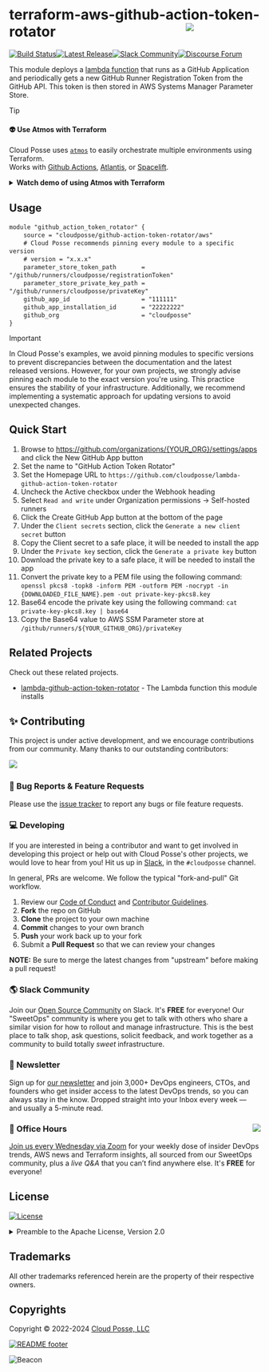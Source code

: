 

<!-- markdownlint-disable -->
# terraform-aws-github-action-token-rotator <a href="https://cpco.io/homepage?utm_source=github&utm_medium=readme&utm_campaign=cloudposse/terraform-aws-github-action-token-rotator&utm_content="><img align="right" src="https://cloudposse.com/logo-300x69.svg" width="150" /></a>
<a href="https://github.com/cloudposse/build-harness/actions?query=workflow%3Adocker"><img src="https://github.com/cloudposse/build-harness/workflows/docker/badge.svg?branch=main" alt="Build Status"/></a><a href="https://github.com/cloudposse/build-harness/releases/latest"><img src="https://img.shields.io/github/release/cloudposse/build-harness.svg" alt="Latest Release"/></a><a href="https://slack.cloudposse.com"><img src="https://slack.cloudposse.com/badge.svg" alt="Slack Community"/></a><a href="https://ask.sweetops.com/"><img src="https://img.shields.io/discourse/https/ask.sweetops.com/posts.svg" alt="Discourse Forum"/></a>
<!-- markdownlint-restore -->

<!--




  ** DO NOT EDIT THIS FILE
  **
  ** This file was automatically generated by the `cloudposse/build-harness`.
  ** 1) Make all changes to `README.yaml`
  ** 2) Run `make init` (you only need to do this once)
  ** 3) Run`make readme` to rebuild this file.
  **
  ** (We maintain HUNDREDS of open source projects. This is how we maintain our sanity.)
  **





-->

This module deploys a [lambda function](https://github.com/cloudposse/lambda-github-action-token-rotator) that runs as 
a GitHub Application and periodically gets a new GitHub Runner Registration Token from the GitHub API. This token is 
then stored in AWS Systems Manager Parameter Store.



> [!TIP]
> #### 👽 Use Atmos with Terraform
> Cloud Posse uses [`atmos`](https://atmos.tools) to easily orchestrate multiple environments using Terraform. <br/>
> Works with [Github Actions](https://atmos.tools/integrations/github-actions/), [Atlantis](https://atmos.tools/integrations/atlantis), or [Spacelift](https://atmos.tools/integrations/spacelift).
>
> <details>
> <summary><strong>Watch demo of using Atmos with Terraform</strong></summary>
> <img src="https://github.com/cloudposse/atmos/blob/master/docs/demo.gif?raw=true"/><br/>
> <i>Example of running <a href="https://atmos.tools"><code>atmos</code></a> to manage infrastructure from our <a href="https://atmos.tools/quick-start/">Quick Start</a> tutorial.</i>
> </detalis>







## Usage

```hcl
module "github_action_token_rotator" {
    source = "cloudposse/github-action-token-rotator/aws"
    # Cloud Posse recommends pinning every module to a specific version
    # version = "x.x.x"
    parameter_store_token_path       = "/github/runners/cloudposse/registrationToken"
    parameter_store_private_key_path = "/github/runners/cloudposse/privateKey"
    github_app_id                    = "111111"
    github_app_installation_id       = "22222222"
    github_org                       = "cloudposse"
}
```

> [!IMPORTANT]
> In Cloud Posse's examples, we avoid pinning modules to specific versions to prevent discrepancies between the documentation
> and the latest released versions. However, for your own projects, we strongly advise pinning each module to the exact version
> you're using. This practice ensures the stability of your infrastructure. Additionally, we recommend implementing a systematic
> approach for updating versions to avoid unexpected changes.




## Quick Start

1. Browse to https://github.com/organizations/{YOUR_ORG}/settings/apps and click the New GitHub App button
1. Set the name to "GitHub Action Token Rotator"
1. Set the Homepage URL to `https://github.com/cloudposse/lambda-github-action-token-rotator`
1. Uncheck the Active checkbox under the Webhook heading
1. Select `Read and write` under Organization permissions -> Self-hosted runners
1. Click the Create GitHub App button at the bottom of the page
1. Under the `Client secrets` section, click the `Generate a new client secret` button
1. Copy the Client secret to a safe place, it will be needed to install the app
1. Under the `Private key` section, click the `Generate a private key` button
1. Download the private key to a safe place, it will be needed to install the app
1. Convert the private key to a PEM file using the following command:
  `openssl pkcs8 -topk8 -inform PEM -outform PEM -nocrypt -in {DOWNLOADED_FILE_NAME}.pem -out private-key-pkcs8.key`
1. Base64 encode the private key using the following command:
  `cat private-key-pkcs8.key | base64`
1. Copy the Base64 value to AWS SSM Parameter store at `/github/runners/${YOUR_GITHUB_ORG}/privateKey`





## Related Projects

Check out these related projects.

- [lambda-github-action-token-rotator](https://github.com/cloudposse/lambda-github-action-token-rotator) - The Lambda function this module installs

## ✨ Contributing

This project is under active development, and we encourage contributions from our community.
Many thanks to our outstanding contributors:

<a href="https://github.com/cloudposse/terraform-aws-github-action-token-rotator/graphs/contributors">
  <img src="https://contrib.rocks/image?repo=cloudposse/terraform-aws-github-action-token-rotator&max=24" />
</a>

### 🐛 Bug Reports & Feature Requests

Please use the [issue tracker](https://github.com/cloudposse/terraform-aws-github-action-token-rotator/issues) to report any bugs or file feature requests.

### 💻 Developing

If you are interested in being a contributor and want to get involved in developing this project or help out with Cloud Posse's other projects, we would love to hear from you!
Hit us up in [Slack](https://cpco.io/slack?utm_source=github&utm_medium=readme&utm_campaign=cloudposse/terraform-aws-github-action-token-rotator&utm_content=slack), in the `#cloudposse` channel.

In general, PRs are welcome. We follow the typical "fork-and-pull" Git workflow.
 1. Review our [Code of Conduct](https://github.com/cloudposse/terraform-aws-github-action-token-rotator/?tab=coc-ov-file#code-of-conduct) and [Contributor Guidelines](https://github.com/cloudposse/.github/blob/main/CONTRIBUTING.md).
 2. **Fork** the repo on GitHub
 3. **Clone** the project to your own machine
 4. **Commit** changes to your own branch
 5. **Push** your work back up to your fork
 6. Submit a **Pull Request** so that we can review your changes

**NOTE:** Be sure to merge the latest changes from "upstream" before making a pull request!

### 🌎 Slack Community

Join our [Open Source Community](https://cpco.io/slack?utm_source=github&utm_medium=readme&utm_campaign=cloudposse/terraform-aws-github-action-token-rotator&utm_content=slack) on Slack. It's **FREE** for everyone! Our "SweetOps" community is where you get to talk with others who share a similar vision for how to rollout and manage infrastructure. This is the best place to talk shop, ask questions, solicit feedback, and work together as a community to build totally *sweet* infrastructure.

### 📰 Newsletter

Sign up for [our newsletter](https://cpco.io/newsletter?utm_source=github&utm_medium=readme&utm_campaign=cloudposse/terraform-aws-github-action-token-rotator&utm_content=newsletter) and join 3,000+ DevOps engineers, CTOs, and founders who get insider access to the latest DevOps trends, so you can always stay in the know.
Dropped straight into your Inbox every week — and usually a 5-minute read.

### 📆 Office Hours <a href="https://cloudposse.com/office-hours?utm_source=github&utm_medium=readme&utm_campaign=cloudposse/terraform-aws-github-action-token-rotator&utm_content=office_hours"><img src="https://img.cloudposse.com/fit-in/200x200/https://cloudposse.com/wp-content/uploads/2019/08/Powered-by-Zoom.png" align="right" /></a>

[Join us every Wednesday via Zoom](https://cloudposse.com/office-hours?utm_source=github&utm_medium=readme&utm_campaign=cloudposse/terraform-aws-github-action-token-rotator&utm_content=office_hours) for your weekly dose of insider DevOps trends, AWS news and Terraform insights, all sourced from our SweetOps community, plus a _live Q&A_ that you can’t find anywhere else.
It's **FREE** for everyone!
## License

<a href="https://opensource.org/licenses/Apache-2.0"><img src="https://img.shields.io/badge/License-Apache%202.0-blue.svg?style=for-the-badge" alt="License"></a>

<details>
<summary>Preamble to the Apache License, Version 2.0</summary>
<br/>
<br/>

Complete license is available in the [`LICENSE`](LICENSE) file.

```text
Licensed to the Apache Software Foundation (ASF) under one
or more contributor license agreements.  See the NOTICE file
distributed with this work for additional information
regarding copyright ownership.  The ASF licenses this file
to you under the Apache License, Version 2.0 (the
"License"); you may not use this file except in compliance
with the License.  You may obtain a copy of the License at

  https://www.apache.org/licenses/LICENSE-2.0

Unless required by applicable law or agreed to in writing,
software distributed under the License is distributed on an
"AS IS" BASIS, WITHOUT WARRANTIES OR CONDITIONS OF ANY
KIND, either express or implied.  See the License for the
specific language governing permissions and limitations
under the License.
```
</details>

## Trademarks

All other trademarks referenced herein are the property of their respective owners.


## Copyrights

Copyright © 2022-2024 [Cloud Posse, LLC](https://cloudposse.com)



<a href="https://cloudposse.com/readme/footer/link?utm_source=github&utm_medium=readme&utm_campaign=cloudposse/terraform-aws-github-action-token-rotator&utm_content=readme_footer_link"><img alt="README footer" src="https://cloudposse.com/readme/footer/img"/></a>

<img alt="Beacon" width="0" src="https://ga-beacon.cloudposse.com/UA-76589703-4/cloudposse/terraform-aws-github-action-token-rotator?pixel&cs=github&cm=readme&an=terraform-aws-github-action-token-rotator"/>
